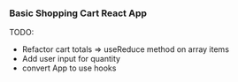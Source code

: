 ### Basic Shopping Cart React App

TODO: 
  * Refactor cart totals => useReduce method on array items
  * Add user input for quantity
  * convert App to use hooks